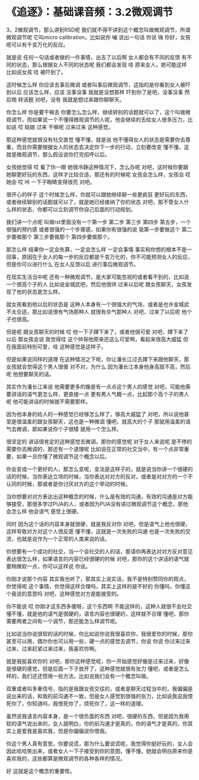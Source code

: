 # 《追逐》：基础课音频：3.2微观调节

3。2微观调节，那么讲到RSD呢 我们就不得不讲到这个概念叫做微观调节，所谓微观调节呢 它叫micro calibration，比如说你 嘣 说出一句话 你说 嗨 你好，女孩呢可以有千变万化的反应。

就是说 任何一句话或者做的一件事情，出去了以后啊 女人都会有不同的反馈 有不同的状态，那么根据女人不同的状态呢 我们都会发现 哇 原来女人，她可能这样 比如说女孩 哇 被吓到了。

这时候怎么样 你应该去事后微调 或者叫事后微观调节，这指的是你看到女人被吓到以后 应该怎么样，应该 没事没事 我就是没想那样 吓到你了是吧，没事没事 然后啪 转话题 对吧，没有 我就是想过来跟你聊聊天。

你怎么样 你是要干嘛去 你要怎么怎么样，继续转别的话题就可以了，这个叫做微观调节，而如果说一个不懂得微观调节的人呢，他会继续的去给女人很多压力，比如说 哎 姑娘 过来 干嘛呢 过来过来 这种感觉。

那这种感觉就很没有社交直觉 懂不懂，就是说 他不懂得女人的状态是需要你去尊重，而且你需要根据女人的状态去决定你下一步的行动，立刻要改变 懂不懂，这就是微观调节，那么假设说你打完招呼以后。

女孩她觉得 哎 看了你一眼 她很冷静这种情况下，怎么办呢 对吧，这时候你要跟她聊更好玩的东西，这样才比较合适，那还有的时候呢 女孩会怎么样，女孩会 哎 她会 哎 咔 一下子眼睛变得很亮 对吧。

很开心的样子 这个时候怎么样，你就可以跟她继续聊一些更疯狂 更好玩的东西，或者继续聊别的话题就可以了，就是她已经接纳了你的状态 对吧，那不管女人什么样的状态，你都可以立刻调节你自己后面的行动规划。

我们讲一个点呢 叫做rst里面没有一个第一步 第二步 第三步 第四步 第五步，一个很强的预约感 或者很强的一个步骤感，如果你有很强的说 我第一步要做这个 第二步要做那个 第三步要做那个 第四步要做那个。

那怎么样 结果你一定会失算，一定会怎么样 一定会事情 事实和你想的根本不是一回事，原因在于女人的每一步的反应都是千变万化的，你不可能预测女人的反应，但是你可以进行什么 在女人反馈以后 进行事后微观调节。

在现实生活当中呢 还有一种微观调节，是大家可能忽视的或者看不到的，比如说一个很高个子的人 比如说金城武吧，然后他很帅 过来以后呢 跟女孩聊天，女孩发现了他的状态是怎么样。

就女孩看到他以后的状态是 这种人本身有一个很强大的气场，或者是也许金城武不太合适，那比如说很有气场那种人 就很有杀气那种人 对吧，过来了以后呢 他个子也很高。

但是呢 跟女孩聊天的时候 哎 他一下子蹲下来了，或者他很可爱 对吧，蹲下来了以后 那女孩会说 我觉得哇 这个帅哥他原来还这么可爱啊，看起来很高大威猛 但在我面前特别可爱，哇 这种感觉是这样子。

但是如果说同样的道理 在这种情况之下呢，你让潘长江过去蹲下来跟他聊天，那女孩就会觉得这个男人很傻 对不对，为什么 因为潘长江本身他身高就不高，然后呢 他想要聊天的话。

其实作为潘长江来说 他需要更多的像是有一点点这个男人的感觉 对吧，可能他需要讲话的语气更怎么样，更直接一点 更有男人气概一点，比起那个高个子的男人呢 他可能讲话的时候就不需要那样。

因为他本身的给人的一种感觉已经够怎么样了，够高大威猛了 对吧，所以说他甚至是很温柔的跟女孩聊天，这也是一种微调 懂吧，就高大的个子 那就用温柔的语气去微调，那如果说你个子很矮 就用一个怎么样。

很坚定的 讲话很肯定的这种感觉去微调，那你的感觉呢 对于女人来说呢 是不停的需要你去微调的，那还有一个道理呢 比如说在正常的社交当中，有一个点非常重要，如果一旦你懂了微观调节这个概念以后。

你会变成一个更好的人，那怎么变呢，变法是这样子的，就是说当你讲一个很硬的话的时候，当你表达立场的时候，当你表达对对方的反对，或者是对对方的一个不认同的时候，那或者是你讨厌对方的这个举动的时候。

当你想要对对方表达出这种概念的时候，什么是有效的沟通，有效的沟通是对方能够接受，那很多学过PUA的人，或者因为PUA没有讲过微观调节这个概念，那他会怎么样 他会语气 感觉上很硬。

同时 因为这个话的内容本身就很硬，就是我反对你 对吧，但是语气上他也很硬，这样导致对方对这个人很反感 懂不懂，这就是一次失败的沟通 也是一次失败的交流，也就是说作为一个正常的人类来说的话。

你想要有一个成功的社交，当一个会社交的人的话，那请你再表达对对方反对意见表达很怎么样，如果语言的内容已经很硬的时候 对吧，那你的这个讲话的语气就要稍微软一点，你可以这样说 你说。

你刚才说那个内容 其实我也听了，那其实上说实话，我不是特别赞同你的观点，你觉得呢 这个事情，你觉得这样合理吗，其实上这样的是不好的 你懂吗，你懂这个我说的意思吗 对吧，这种感觉对方是能接受的。

你不能说 哎 你刚才这东西多傻呀，这个东西啊 不能这样的，这种人就很不会社交 懂不懂，就是他的语气是很硬的，语言内容也很硬的，这样就不合理 懂吧，那你需要两者之间有一个调节，那还能怎么样调节呢。

比如说当你说很软的话的时候，你比如说你说我很喜欢你，我很爱你的时候，那你甚至可以用，偶尔你也可以用一些，硬一点的感觉去调节，你说 你说 你过来过来过来，过来赶紧过来过来，我喜欢你啊。

就是我挺喜欢你的 对吧，那你这种感觉呢，你一开始感觉好像是过来过来，好像是很硬的感觉，但是后面一下子放开了，这种感觉就很有张力 懂吧，或者是怎么样的，我们还还惯用一些方法，比如说我们会有一个概念叫做。

双重或者叫多重信号，指的是我跟女孩交往的，或者是聊天过程当中的，我偏偏是说出来的话，和我的前沟通不一致，但是女人感觉到很强的张力，比如说我说我恨死你了，你知道吗，我恨死你了，烦死你了，这一样的道理。

虽然说我语言内容本身，是一个很负面的东西 对吧，很硬的东西，但是因为我用软的语气说出来的，女人就明白，你的前沟通才是真的，你的语气才是真的，你其实上是爱我是喜欢我，但是你偏偏说你恨我。

你这个男人真有意思，你要说谎，那为什么要说谎呢，我觉得你挺好玩的，女人会因此哈哈笑出来，或者女人一下子接受到你的意图，懂不懂，她就会明白原来你是喜欢我的，这些都算是微观调节的各种各样的情况。

好 这就是这个概念的重要性。
